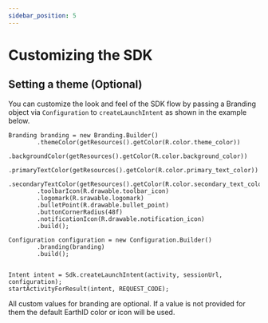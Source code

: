 ```yaml
---
sidebar_position: 5
---
```


# Customizing the SDK

## Setting a theme (Optional)
You can customize the look and feel of the SDK flow by passing a Branding object via `Configuration` to `createLaunchIntent` as shown in the example below.
```
Branding branding = new Branding.Builder()
        .themeColor(getResources().getColor(R.color.theme_color))
        .backgroundColor(getResources().getColor(R.color.background_color))
        .primaryTextColor(getResources().getColor(R.color.primary_text_color))
        .secondaryTextColor(getResources().getColor(R.color.secondary_text_color))
        .toolbarIcon(R.drawable.toolbar_icon)
        .logomark(R.srawable.logomark)
        .bulletPoint(R.drawable.bullet_point)
        .buttonCornerRadius(48f)
        .notificationIcon(R.drawable.notification_icon)
        .build();

Configuration configuration = new Configuration.Builder()
        .branding(branding)
        .build();


Intent intent = Sdk.createLaunchIntent(activity, sessionUrl, configuration);
startActivityForResult(intent, REQUEST_CODE);
```

All custom values for branding are optional. If a value is not provided for them the default EarthID color or icon will be used.